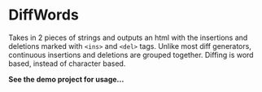 # DiffWords
Takes in 2 pieces of strings and outputs an html with the insertions and deletions marked with `<ins>` and `<del>` tags.
Unlike most diff generators, continuous insertions and deletions are grouped together. Diffing is word based, instead of character based.

**See the demo project for usage...**
